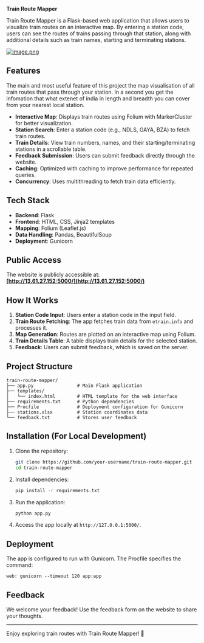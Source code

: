 **Train Route Mapper**

Train Route Mapper is a Flask-based web application that allows users to visualize train routes on an interactive map. By entering a station code, users can see the routes of trains passing through that station, along with additional details such as train names, starting and terminating stations.


[![image.png](https://i.postimg.cc/636GJdrv/image.png)](https://postimg.cc/XZhv9BDj)


## Features
The main and most useful feature of this project the map visualisation of all train routes that pass through
your station. In a second you get the infomation that what extenet of india in length and breadth you can cover from
your nearest local station.

- **Interactive Map**: Displays train routes using Folium with MarkerCluster for better visualization.
- **Station Search**: Enter a station code (e.g., NDLS, GAYA, BZA) to fetch train routes.
- **Train Details**: View train numbers, names, and their starting/terminating stations in a scrollable table.
- **Feedback Submission**: Users can submit feedback directly through the website.
- **Caching**: Optimized with caching to improve performance for repeated queries.
- **Concurrency**: Uses multithreading to fetch train data efficiently.

## Tech Stack

- **Backend**: Flask
- **Frontend**: HTML, CSS, Jinja2 templates
- **Mapping**: Folium (Leaflet.js)
- **Data Handling**: Pandas, BeautifulSoup
- **Deployment**: Gunicorn

## Public Access

The website is publicly accessible at:  
**[http://13.61.27.152:5000/](http://13.61.27.152:5000/)**

## How It Works

1. **Station Code Input**: Users enter a station code in the input field.
2. **Train Route Fetching**: The app fetches train data from `etrain.info` and processes it.
3. **Map Generation**: Routes are plotted on an interactive map using Folium.
4. **Train Details Table**: A table displays train details for the selected station.
5. **Feedback**: Users can submit feedback, which is saved on the server.

## Project Structure

```
train-route-mapper/
├── app.py                # Main Flask application
├── templates/
│   └── index.html        # HTML template for the web interface
├── requirements.txt      # Python dependencies
├── Procfile              # Deployment configuration for Gunicorn
├── stations.xlsx         # Station coordinates data
└── feedback.txt          # Stores user feedback
```

## Installation (For Local Development)

1. Clone the repository:
   ```bash
   git clone https://github.com/your-username/train-route-mapper.git
   cd train-route-mapper
   ```

2. Install dependencies:
   ```bash
   pip install -r requirements.txt
   ```

3. Run the application:
   ```bash
   python app.py
   ```

4. Access the app locally at `http://127.0.0.1:5000/`.

## Deployment

The app is configured to run with Gunicorn. The Procfile specifies the command:
```plaintext
web: gunicorn --timeout 120 app:app
```

## Feedback

We welcome your feedback! Use the feedback form on the website to share your thoughts.

---

Enjoy exploring train routes with Train Route Mapper! 🚆
